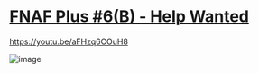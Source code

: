 # [FNAF Plus #6(B) - Help Wanted](https://streamable.com/bu0v83)
https://youtu.be/aFHzq6COuH8

![image](https://user-images.githubusercontent.com/87380272/132944369-11dfbab0-597c-4c1a-9ede-23cabca44bc2.png)

